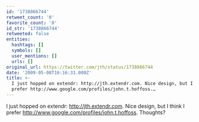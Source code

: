 ```yaml
---
id: '1738866744'
retweet_count: '0'
favorite_count: '0'
id_str: '1738866744'
retweeted: false
entities:
  hashtags: []
  symbols: []
  user_mentions: []
  urls: []
original_url: https://twitter.com/jth/status/1738866744
date: '2009-05-08T16:16:31.000Z'
title: >-
  I just hopped on extendr: http://jth.extendr.com. Nice design, but I think I
  prefer http://www.google.com/profiles/john.t.hoffoss.…
---
```


I just hopped on extendr: http://jth.extendr.com. Nice design, but I think I prefer http://www.google.com/profiles/john.t.hoffoss. Thoughts?